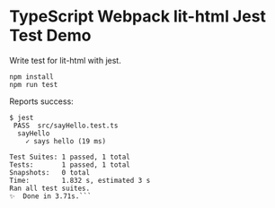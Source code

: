 TypeScript Webpack lit-html Jest Test Demo
=======================================

Write test for lit-html with jest.

```
npm install
npm run test
```

Reports success:

```
$ jest
 PASS  src/sayHello.test.ts
  sayHello
    ✓ says hello (19 ms)

Test Suites: 1 passed, 1 total
Tests:       1 passed, 1 total
Snapshots:   0 total
Time:        1.832 s, estimated 3 s
Ran all test suites.
✨  Done in 3.71s.```
